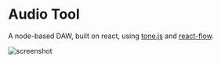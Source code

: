 # Audio Tool

A node-based DAW, built on react, using [tone.js](https://tonejs.github.io/) and [react-flow](https://reactflow.dev/).

![screenshot](https://i.imgur.com/xXDksBi.png)
